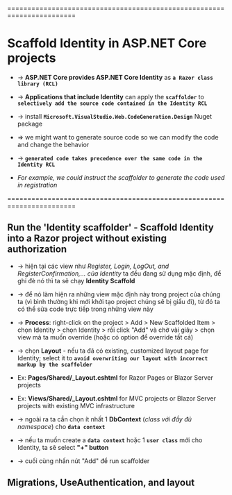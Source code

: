=======================================================================
# Scaffold Identity in ASP.NET Core projects
* -> **ASP.NET Core provides ASP.NET Core Identity** as **`a Razor class library (RCL)`**
* -> **Applications that include Identity** can apply the **`scaffolder`** to **`selectively add the source code contained in the Identity RCL`** 
* -> install **`Microsoft.VisualStudio.Web.CodeGeneration.Design`** Nuget package
* => we might want to generate source code so we can modify the code and change the behavior

* -> **`generated code takes precedence over the same code in the Identity RCL`**
* _For example, we could instruct the scaffolder to generate the code used in registration_

=======================================================================
## Run the 'Identity scaffolder' - Scaffold Identity into a Razor project without existing authorization
* -> hiện tại các view như _Register, Login, LogOut, and RegisterConfirmation,... của Identity_ ta đều đang sử dụng mặc định, để ghi đè nó thì ta sẽ chạy **Identity Scaffold** 
* -> để nó làm hiện ra những view mặc định này trong project của chúng ta (vì bình thường khi mới khởi tạo project chúng sẽ bị giấu đi), từ đó ta có thể sửa code trực tiếp trong những view này

* -> **Process**: right-click on the project > Add > New Scaffolded Item > chọn Identity > chọn Identity > rồi click "Add" và chờ vài giây > chọn view mà ta muốn override (hoặc có option để override tất cả)

* -> chọn **Layout** - nếu ta đã có existing, customized layout page for Identity; select it to **`avoid overwriting our layout with incorrect markup by the scaffolder`**
* Ex: **Pages/Shared/_Layout.cshtml** for Razor Pages or Blazor Server projects
* Ex: **Views/Shared/_Layout.cshtml** for MVC projects or Blazor Server projects with existing MVC infrastructure

* -> ngoài ra ta cần chọn ít nhất 1 **DbContext** (_class với đầy đủ namespace_) cho **`data context`**

* -> nếu ta muốn create a **`data context`** hoặc 1 **`user class`** mới cho Identity, ta sẽ select **"+" button**

* -> cuối cùng nhấn nút "Add" để run scaffolder

## Migrations, UseAuthentication, and layout